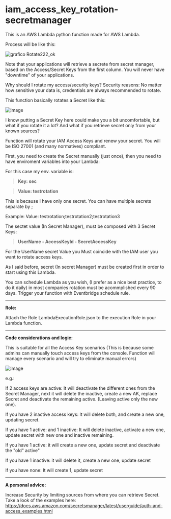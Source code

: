 # iam_access_key_rotation-secretmanager

This is an AWS Lambda python function made for AWS Lambda.

Process will be like this:

![grafico Rotate222_ok](https://user-images.githubusercontent.com/103848038/221845183-9e005726-362d-48b6-9723-522d4fa17da1.png)

Note that your applications will retrieve a secrete from secret manager, based on the Access/Secret Keys from the first column. You will never have "downtime" of your applications.

Why should I rotate my access/security keys? Security reasons: No matter how sensitive your data is, credentials are always recommended to rotate. 

This function basically rotates a Secret like this:

![image](https://user-images.githubusercontent.com/103848038/221819488-954358b8-0b3b-4ff7-8749-da4173c720ed.png)

I know putting a Secret Key here could make you a bit uncomfortable, but what if you rotate it a lot? And what if you retrieve secret only from your known sources?


Function will rotate your IAM Access Keys and renew your secret. You will be ISO 27001 (and many normatives) compliant.


First, you need to create the Secret manually (just once), then you need to have enviroment variables into your Lambda:


For this case my env. variable is:

>**Key: sec**

>**Value: testrotation**


This is because I have only one secret. You can have multiple secrets separate by ;

Example: Value: testrotation;testrotation2;testrotation3

The sectet value (In Secret Manager), must be composed with 3 Secret Keys:

>**UserName - AccessKeyId - SecretAccessKey**

For the UserName secret Value you Must coincide with the IAM user you want to rotate access keys.

As I said before, secret (In secret Manager) must be created first in order to start using this Lambda.

You can schedule Lambda as you wish, (I prefer as a nice best practice, to do it daily) in most companies rotation must be acommplished every 90 days. Trigger your function with Eventbridge schedule rule.


-------------


**Role:** 

Attach the Role LambdaExecutionRole.json to the execution Role in your Lambda function.


-------------


**Code considerations and logic:** 

This is suitable for all the Access Key scenarios (This is because some admins can manually touch access keys from the console. Function will manage every scenario and will try to eliminate manual errors)

![image](https://user-images.githubusercontent.com/103848038/221890296-0e02bfe5-3da5-4650-9a7c-0d850c4d637b.png)

e.g.:


If 2 access keys are active: It will deactivate the different ones from the Secret Manager, next it will delete the inactive, create a new AK, replace Secret and deactivate the remaining active. (Leaving active only the new one).

If you have 2 inactive access keys: It will delete both, and create a new one, updating secret.

If you have 1 active: and 1 inactive: It will delete inactive, activate a new one, update secret with new one and inactive remaining.

If you have 1 active: it will create a new one, update secret and deactivate the "old" active"

If you have 1 inactive: it will delete it, create a new one, update secret

If you have none: It will create 1, update secret


-------------

**A personal advice:** 

Increase Security by limiting sources from where you can retrieve Secret. Take a look of the examples here: https://docs.aws.amazon.com/secretsmanager/latest/userguide/auth-and-access_examples.html


